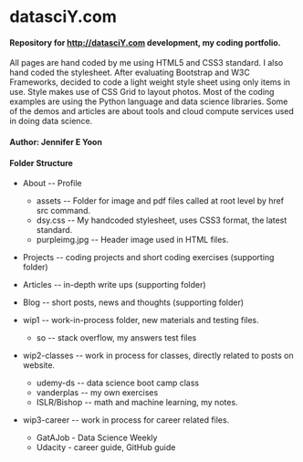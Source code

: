 # datasciY.com
#### Repository for http://datasciY.com development, my coding portfolio.  

All pages are hand coded by me using HTML5 and CSS3 standard.  I also hand coded the stylesheet.  After evaluating Bootstrap and W3C  Frameworks, decided to code a light weight style sheet using only items in use.  Style makes use of CSS Grid to layout photos.  Most of the coding examples are using the Python language and data science libraries.  Some of the demos and articles are about tools and cloud compute services used in doing data science.

#### Author: Jennifer E Yoon  

#### Folder Structure

 * About -- Profile
 
   - assets -- Folder for image and pdf files called at root level by href src command.
   - dsy.css -- My handcoded stylesheet, uses CSS3 format, the latest standard.
   - purpleimg.jpg -- Header image used in HTML files.
 
 * Projects -- coding projects and short coding exercises (supporting folder)
 
 * Articles -- in-depth write ups (supporting folder)
 
 * Blog -- short posts, news and thoughts (supporting folder)
 
 * wip1 -- work-in-process folder, new materials and testing files.  
   * so -- stack overflow, my answers test files
 
 * wip2-classes -- work in process for classes, directly related to posts on website.  
    * udemy-ds -- data science boot camp class
    * vanderplas -- my own exercises  
    * ISLR/Bishop -- math and machine learning, my notes.  
    
 * wip3-career -- work in process for career related files.  
    * GatAJob - Data Science Weekly  
    * Udacity - career guide, GitHub guide  




